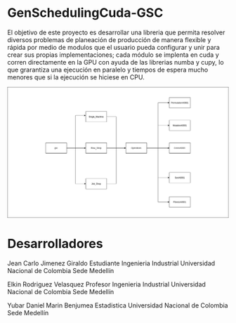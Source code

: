 # GenSchedulingCuda-GSC

El objetivo de este proyecto es desarrollar una libreria que permita resolver diversos problemas de planeación de producción de manera flexible y rápida por medio de modulos que el usuario pueda configurar y unir para crear sus propias implementaciones; cada módulo se implenta en cuda y corren directamente en la GPU con ayuda de las librerias numba y cupy, lo que grarantiza una ejecución en paralelo y tiempos de espera mucho menores que si la ejecución se hiciese en CPU.

![Estrutura](https://github.com/mandalarotation/GenSchedulingCuda-GSC/blob/development/estrucutra%20gsc.png)

# Desarrolladores

Jean Carlo Jimenez Giraldo  Estudiante Ingenieria Industrial Universidad Nacional de Colombia Sede Medellín

Elkin Rodriguez Velasquez Profesor Ingenieria Industrial Universidad Nacional de Colombia Sede Medellín

Yubar Daniel Marin Benjumea Estadistica Universidad Nacional de Colombia Sede Medellín


